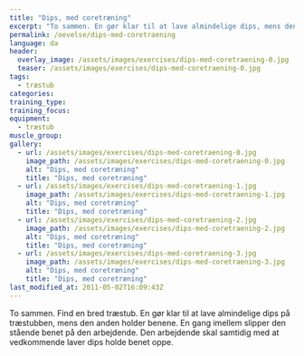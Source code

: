 ```yaml
---
title: "Dips, med coretræning"
excerpt: "To sammen. En gør klar til at lave almindelige dips, mens den anden holder benene. En gang imellem slipper den stående benet på den arbejdende. Den arbejdende skal samtidig med at vedkommende laver dips holde benet oppe."
permalink: /oevelse/dips-med-coretraening
language: da
header:
  overlay_image: /assets/images/exercises/dips-med-coretraening-0.jpg
  teaser: /assets/images/exercises/dips-med-coretraening-0.jpg
tags:
  - træstub
categories:
training_type: 
training_focus: 
equipment:
  - træstub
muscle_group:
gallery:
  - url: /assets/images/exercises/dips-med-coretraening-0.jpg
    image_path: /assets/images/exercises/dips-med-coretraening-0.jpg
    alt: "Dips, med coretræning"
    title: "Dips, med coretræning"
  - url: /assets/images/exercises/dips-med-coretraening-1.jpg
    image_path: /assets/images/exercises/dips-med-coretraening-1.jpg
    alt: "Dips, med coretræning"
    title: "Dips, med coretræning"
  - url: /assets/images/exercises/dips-med-coretraening-2.jpg
    image_path: /assets/images/exercises/dips-med-coretraening-2.jpg
    alt: "Dips, med coretræning"
    title: "Dips, med coretræning"
  - url: /assets/images/exercises/dips-med-coretraening-3.jpg
    image_path: /assets/images/exercises/dips-med-coretraening-3.jpg
    alt: "Dips, med coretræning"
    title: "Dips, med coretræning"
last_modified_at: 2011-05-02T16:09:43Z
---
```


To sammen. Find en bred træstub. En gør klar til at lave almindelige dips på træstubben, mens den anden holder benene. En gang imellem slipper den stående benet på den arbejdende. Den arbejdende skal samtidig med at vedkommende laver dips holde benet oppe.

